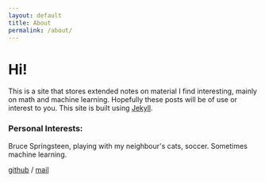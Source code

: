 ```yaml
---
layout: default
title: About
permalink: /about/
---
```


# Hi!
This is a site that stores extended notes on material I find interesting, mainly on math and machine learning. Hopefully these posts will be of use or interest to you. This site is built using [Jekyll](https://github.com/jekyll/jekyll).
### Personal Interests:
Bruce Springsteen, playing with my neighbour's cats, soccer. Sometimes machine learning.

[github](https://github.com/justin-tan) /
[mail](mailto:justin.jia.tian@gmail.com)
